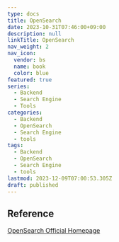 ```yaml
---
type: docs
title: OpenSearch
date: 2023-10-31T07:46:00+09:00
description: null
linkTitle: OpenSearch
nav_weight: 2
nav_icon:
  vendor: bs
  name: book
  color: blue
featured: true
series:
  - Backend
  - Search Engine
  - Tools
categories:
  - Backend
  - OpenSearch
  - Search Engine
  - tools
tags:
  - Backend
  - OpenSearch
  - Search Engine
  - tools
lastmod: 2023-12-09T07:00:53.305Z
draft: published
---
```


## Reference

[OpenSearch Official Homepage](https://opensearch.org/)
